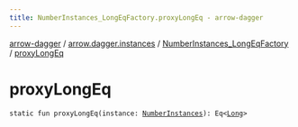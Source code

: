 ```yaml
---
title: NumberInstances_LongEqFactory.proxyLongEq - arrow-dagger
---
```


[arrow-dagger](../../index.html) / [arrow.dagger.instances](../index.html) / [NumberInstances_LongEqFactory](index.html) / [proxyLongEq](./proxy-long-eq.html)

# proxyLongEq

`static fun proxyLongEq(instance: `[`NumberInstances`](../-number-instances/index.html)`): Eq<`[`Long`](https://kotlinlang.org/api/latest/jvm/stdlib/kotlin/-long/index.html)`>`